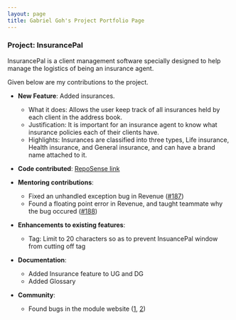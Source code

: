 ```yaml
---
layout: page
title: Gabriel Goh's Project Portfolio Page
---
```


### Project: InsurancePal

InsurancePal is a client management software specially designed to help manage the logistics of being an insurance agent.

Given below are my contributions to the project.

* **New Feature**: Added insurances.
  * What it does: Allows the user keep track of all insurances held by each client in the address book.
  * Justification: It is important for an insurance agent to know what insurance policies each of their clients have. 
  * Highlights: Insurances are classified into three types, Life insurance, Health insurance, and General insurance, 
      and can have a brand name attached to it. 

* **Code contributed**: [RepoSense link](https://nus-cs2103-ay2122s1.github.io/tp-dashboard/?search=t17&sort=groupTitle&sortWithin=title&since=2021-09-17&timeframe=commit&mergegroup=&groupSelect=groupByRepos&breakdown=false&tabOpen=true&tabType=authorship&tabAuthor=kawaiigabrielneko&tabRepo=AY2122S1-CS2103T-T17-4%2Ftp%5Bmaster%5D&authorshipIsMergeGroup=false&authorshipFileTypes=docs~functional-code~test-code&authorshipIsBinaryFileTypeChecked=false)

* **Mentoring contributions**:
  * Fixed an unhandled exception bug in Revenue ([#187](https://github.com/AY2122S1-CS2103T-T17-4/tp/pull/187))
  * Found a floating point error in Revenue, and taught teammate why the bug occured
    ([#188](https://github.com/AY2122S1-CS2103T-T17-4/tp/issues/188))

* **Enhancements to existing features**:
  * Tag: Limit to 20 characters so as to prevent InsuancePal window from cutting off tag

* **Documentation**:
  * Added Insurance feature to UG and DG
  * Added Glossary

* **Community**:
  * Found bugs in the module website ([1](https://github.com/nus-cs2103-AY2122S1/forum/issues/346),
      [2](https://github.com/nus-cs2103-AY2122S1/forum/issues/304))
  